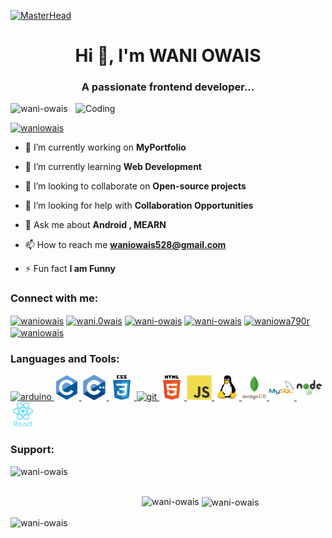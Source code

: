 [![MasterHead](https://1.bp.blogspot.com/-7A4WynwLsMw/XbBpCXG8fHI/AAAAAAAAMt4/uOa1bpLskYgrwGbllhSu2SDj_Mig8SXJQCLcBGAsYHQ/s1600/2000_600px.gif)](https://rishavchanda.io)
<h1 align="center">Hi 👋, I'm WANI OWAIS</h1>
<h3 align="center">A passionate frontend developer...</h3>
<img align="right" alt="Coding" width="400" src="https://cdn.dribbble.com/users/1162077/screenshots/3848914/programmer.gif">

<p align="left"> <img src="https://komarev.com/ghpvc/?username=wani-owais&label=Profile%20views&color=0e75b6&style=flat" alt="wani-owais" /> </p>

<p align="left"> <a href="https://twitter.com/wani_owais__
                   " target="blank"><img src="https://img.shields.io/twitter/follow/wani_owais__
                                      ?logo=twitter&style=for-the-badge" alt="waniowais" /></a> </p>

- 🔭 I’m currently working on **MyPortfolio**

- 🌱 I’m currently learning **Web Development**

- 👯 I’m looking to collaborate on **Open-source projects**

- 🤝 I’m looking for help with **Collaboration Opportunities**

- 💬 Ask me about **Android , MEARN**

- 📫 How to reach me **waniowais528@gmail.com**

- ⚡ Fun fact **I am Funny**

<h3 align="left">Connect with me:</h3>
<p align="left">
<a href="https://twitter.com/wani_owais__
  " target="blank"><img align="center" src="https://raw.githubusercontent.com/rahuldkjain/github-profile-readme-generator/master/src/images/icons/Social/twitter.svg" alt="waniowais" height="30" width="40" /></a>
<a href="https://instagram.com/wani.0wais" target="blank"><img align="center" src="https://raw.githubusercontent.com/rahuldkjain/github-profile-readme-generator/master/src/images/icons/Social/instagram.svg" alt="wani.0wais" height="30" width="40" /></a>
<a href="https://www.youtube.com/c/wani-owais" target="blank"><img align="center" src="https://raw.githubusercontent.com/rahuldkjain/github-profile-readme-generator/master/src/images/icons/Social/youtube.svg" alt="wani-owais" height="30" width="40" /></a>
<a href="https://www.leetcode.com/wani-owais" target="blank"><img align="center" src="https://raw.githubusercontent.com/rahuldkjain/github-profile-readme-generator/master/src/images/icons/Social/leet-code.svg" alt="wani-owais" height="30" width="40" /></a>
<a href="https://auth.geeksforgeeks.org/user/waniowa790r" target="blank"><img align="center" src="https://raw.githubusercontent.com/rahuldkjain/github-profile-readme-generator/master/src/images/icons/Social/geeks-for-geeks.svg" alt="waniowa790r" height="30" width="40" /></a>
<a href="https://discord.gg/waniowais" target="blank"><img align="center" src="https://raw.githubusercontent.com/rahuldkjain/github-profile-readme-generator/master/src/images/icons/Social/discord.svg" alt="waniowais" height="30" width="40" /></a>
</p>

<h3 align="left">Languages and Tools:</h3>
<p align="left"> <a href="https://www.arduino.cc/" target="_blank" rel="noreferrer"> <img src="https://cdn.worldvectorlogo.com/logos/arduino-1.svg" alt="arduino" width="40" height="40"/> </a> <a href="https://www.cprogramming.com/" target="_blank" rel="noreferrer"> <img src="https://raw.githubusercontent.com/devicons/devicon/master/icons/c/c-original.svg" alt="c" width="40" height="40"/> </a> <a href="https://www.w3schools.com/cpp/" target="_blank" rel="noreferrer"> <img src="https://raw.githubusercontent.com/devicons/devicon/master/icons/cplusplus/cplusplus-original.svg" alt="cplusplus" width="40" height="40"/> </a> <a href="https://www.w3schools.com/css/" target="_blank" rel="noreferrer"> <img src="https://raw.githubusercontent.com/devicons/devicon/master/icons/css3/css3-original-wordmark.svg" alt="css3" width="40" height="40"/> </a> <a href="https://git-scm.com/" target="_blank" rel="noreferrer"> <img src="https://www.vectorlogo.zone/logos/git-scm/git-scm-icon.svg" alt="git" width="40" height="40"/> </a> <a href="https://www.w3.org/html/" target="_blank" rel="noreferrer"> <img src="https://raw.githubusercontent.com/devicons/devicon/master/icons/html5/html5-original-wordmark.svg" alt="html5" width="40" height="40"/> </a> <a href="https://developer.mozilla.org/en-US/docs/Web/JavaScript" target="_blank" rel="noreferrer"> <img src="https://raw.githubusercontent.com/devicons/devicon/master/icons/javascript/javascript-original.svg" alt="javascript" width="40" height="40"/> </a> <a href="https://www.linux.org/" target="_blank" rel="noreferrer"> <img src="https://raw.githubusercontent.com/devicons/devicon/master/icons/linux/linux-original.svg" alt="linux" width="40" height="40"/> </a> <a href="https://www.mongodb.com/" target="_blank" rel="noreferrer"> <img src="https://raw.githubusercontent.com/devicons/devicon/master/icons/mongodb/mongodb-original-wordmark.svg" alt="mongodb" width="40" height="40"/> </a> <a href="https://www.mysql.com/" target="_blank" rel="noreferrer"> <img src="https://raw.githubusercontent.com/devicons/devicon/master/icons/mysql/mysql-original-wordmark.svg" alt="mysql" width="40" height="40"/> </a> <a href="https://nodejs.org" target="_blank" rel="noreferrer"> <img src="https://raw.githubusercontent.com/devicons/devicon/master/icons/nodejs/nodejs-original-wordmark.svg" alt="nodejs" width="40" height="40"/> </a> <a href="https://reactjs.org/" target="_blank" rel="noreferrer"> <img src="https://raw.githubusercontent.com/devicons/devicon/master/icons/react/react-original-wordmark.svg" alt="react" width="40" height="40"/> </a> </p>

<h3 align="left">Support:</h3>
<p><a href="https://www.buymeacoffee.com/wani-owais"> <img align="left" src="https://cdn.buymeacoffee.com/buttons/v2/default-yellow.png" height="50" width="210" alt="wani-owais" /></a></p><br><br>

<p><img align="left" src="https://github-readme-stats.vercel.app/api/top-langs?username=wani-owais&show_icons=true&locale=en&layout=compact" alt="wani-owais" /></p>

<p>&nbsp;<img align="center" src="https://github-readme-stats.vercel.app/api?username=wani-owais&show_icons=true&locale=en" alt="wani-owais" /></p>

<p><img align="center" src="https://github-readme-streak-stats.herokuapp.com/?user=wani-owais&" alt="wani-owais" /></p>
